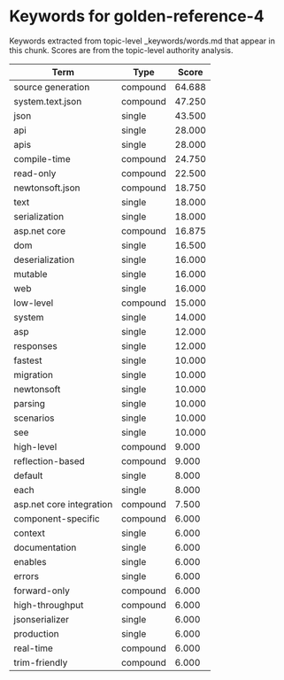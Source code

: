 # Keywords for golden-reference-4

Keywords extracted from topic-level _keywords/words.md that appear in this chunk.
Scores are from the topic-level authority analysis.

| Term | Type | Score |
|------|------|-------|
| source generation | compound | 64.688 |
| system.text.json | compound | 47.250 |
| json | single | 43.500 |
| api | single | 28.000 |
| apis | single | 28.000 |
| compile-time | compound | 24.750 |
| read-only | compound | 22.500 |
| newtonsoft.json | compound | 18.750 |
| text | single | 18.000 |
| serialization | single | 18.000 |
| asp.net core | compound | 16.875 |
| dom | single | 16.500 |
| deserialization | single | 16.000 |
| mutable | single | 16.000 |
| web | single | 16.000 |
| low-level | compound | 15.000 |
| system | single | 14.000 |
| asp | single | 12.000 |
| responses | single | 12.000 |
| fastest | single | 10.000 |
| migration | single | 10.000 |
| newtonsoft | single | 10.000 |
| parsing | single | 10.000 |
| scenarios | single | 10.000 |
| see | single | 10.000 |
| high-level | compound | 9.000 |
| reflection-based | compound | 9.000 |
| default | single | 8.000 |
| each | single | 8.000 |
| asp.net core integration | compound | 7.500 |
| component-specific | compound | 6.000 |
| context | single | 6.000 |
| documentation | single | 6.000 |
| enables | single | 6.000 |
| errors | single | 6.000 |
| forward-only | compound | 6.000 |
| high-throughput | compound | 6.000 |
| jsonserializer | single | 6.000 |
| production | single | 6.000 |
| real-time | compound | 6.000 |
| trim-friendly | compound | 6.000 |

